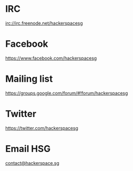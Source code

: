 # IRC

<irc://irc.freenode.net/hackerspacesg>

# Facebook

<https://www.facebook.com/hackerspacesg>

# Mailing list

<https://groups.google.com/forum/#!forum/hackerspacesg>

# Twitter

<https://twitter.com/hackerspacesg>

# Email HSG

<contact@hackerspace.sg>

